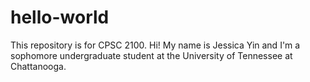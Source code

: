# hello-world
This repository is for CPSC 2100.
Hi! My name is Jessica Yin and I'm a sophomore undergraduate student at the University of Tennessee at Chattanooga.
